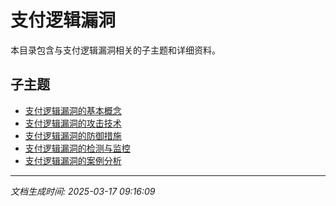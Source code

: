 # 支付逻辑漏洞

本目录包含与支付逻辑漏洞相关的子主题和详细资料。

## 子主题

- [支付逻辑漏洞的基本概念](payment-logic-vuln/basic-concepts.md)
- [支付逻辑漏洞的攻击技术](payment-logic-vuln/attack-techniques.md)
- [支付逻辑漏洞的防御措施](payment-logic-vuln/defense-measures.md)
- [支付逻辑漏洞的检测与监控](payment-logic-vuln/detection-monitoring.md)
- [支付逻辑漏洞的案例分析](payment-logic-vuln/case-studies.md)

---

*文档生成时间: 2025-03-17 09:16:09*
